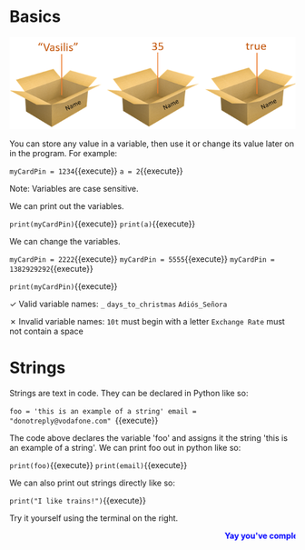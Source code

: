 # Basics
![Variables](./assets/variables.png)

You can store any value in a variable, then use it or change its value later on in the program. For example:

`myCardPin = 1234`{{execute}}
`a = 2`{{execute}}

Note: Variables are case sensitive.

We can print out the variables.

`print(myCardPin)`{{execute}}
`print(a)`{{execute}}

We can change the variables.

`myCardPin = 2222`{{execute}}
`myCardPin = 5555`{{execute}}
`myCardPin = 1382929292`{{execute}}

`print(myCardPin)`{{execute}}

✓ Valid variable names: ```_``` ```days_to_christmas``` ```Adiós_Señora```

✗ Invalid variable names: ```10t``` must begin with a letter ```Exchange Rate``` must not contain a space

# Strings
Strings are text in code. They can be declared in Python like so:

`foo = 'this is an example of a string'
email = "donotreply@vodafone.com"
`{{execute}}

The code above declares the variable 'foo' and assigns it the string 'this is an example of a string'. We can print foo out in python like so:

`print(foo)`{{execute}}
`print(email)`{{execute}}

We can also print out strings directly like so:

`print("I like trains!")`{{execute}}

Try it yourself using the terminal on the right.

<marquee style='color: blue;'><b>Yay you've completed part 1!</b></marquee>
